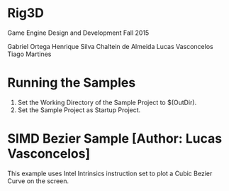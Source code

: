 # Rig3D

Game Engine Design and Development
Fall 2015

Gabriel Ortega
Henrique Silva Chaltein de Almeida
Lucas Vasconcelos
Tiago Martines


# Running the Samples

1. Set the Working Directory of the Sample Project to $(OutDir).
2. Set the Sample Project as Startup Project.


# SIMD Bezier Sample [Author: Lucas Vasconcelos]

This example uses Intel Intrinsics instruction set to plot a Cubic Bezier Curve on the screen.

